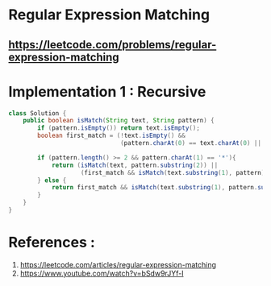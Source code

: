 # Regular Expression Matching
## https://leetcode.com/problems/regular-expression-matching


# Implementation 1 : Recursive
```java
class Solution {
    public boolean isMatch(String text, String pattern) {
        if (pattern.isEmpty()) return text.isEmpty();
        boolean first_match = (!text.isEmpty() &&
                               (pattern.charAt(0) == text.charAt(0) || pattern.charAt(0) == '.'));

        if (pattern.length() >= 2 && pattern.charAt(1) == '*'){
            return (isMatch(text, pattern.substring(2)) ||
                    (first_match && isMatch(text.substring(1), pattern)));
        } else {
            return first_match && isMatch(text.substring(1), pattern.substring(1));
        }
    }
}
```


# References :
1. https://leetcode.com/articles/regular-expression-matching
2. https://www.youtube.com/watch?v=bSdw9rJYf-I
